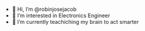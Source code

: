 - 👋 Hi, I’m @robinjosejacob
- 👀 I’m interested in Electronics Engineer
- 🌱 I’m currently teachiching my brain to act smarter
